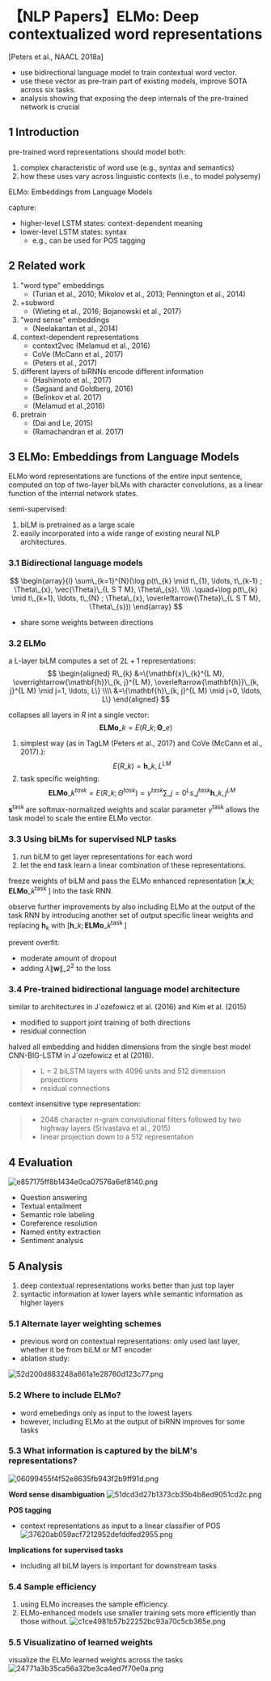 # 【NLP Papers】ELMo: Deep contextualized word representations


[Peters et al., NAACL 2018a]

- use bidirectional language model to train contextual word vector.
- use these vector as pre-train part of existing models, improve SOTA across six tasks.
- analysis showing that exposing the deep internals of the pre-trained network is crucial

## 1 Introduction
pre-trained word representations should model both:
1. complex characteristic of word use (e.g., syntax and semantics)
2. how these uses vary across linguistic contexts (i.e., to model polysemy)

ELMo: Embeddings from Language Models

capture:
- higher-level LSTM states: context-dependent meaning
- lower-level LSTM states: syntax
	- e.g., can be used for POS tagging

## 2 Related work
1. "word type" embeddings
	- (Turian et al., 2010; Mikolov et al., 2013; Pennington et al., 2014)
2. +subword 
	- (Wieting et al., 2016; Bojanowski et al., 2017)
3. "word sense" embeddings
	- (Neelakantan et al., 2014)
4. context-dependent representations
	- context2vec (Melamud et al., 2016)
	- CoVe (McCann et al., 2017) 
	- (Peters et al., 2017)
5. different layers of biRNNs encode different information
	- (Hashimoto et al., 2017)
	- (Søgaard and Goldberg, 2016)
	- (Belinkov et al. 2017)
	- (Melamud et al.,2016) 
6. pretrain
	- (Dai and Le, 2015)
	- (Ramachandran et al. 2017)


## 3 ELMo: Embeddings from Language Models
ELMo word representations are functions of the entire input sentence, computed on top of two-layer biLMs with character convolutions, as a linear function of the internal network states.

semi-supervised:
1. biLM is pretrained as a large scale
2. easily incorporated into a wide range of existing neural NLP architectures.

### 3.1 Bidirectional language models
$$
\begin{array}{l}
\sum\_{k=1}^{N}(\log p(t\_{k} \mid t\_{1}, \ldots, t\_{k-1} ; \Theta\_{x}, \vec{\Theta}\_{L S T M}, \Theta\_{s}). \\\\
.\quad+\log p(t\_{k} \mid t\_{k+1}, \ldots, t\_{N} ; \Theta\_{x}, \overleftarrow{\Theta}\_{L S T M}, \Theta\_{s}))
\end{array}
$$

- share some weights between directions

### 3.2 ELMo
a L-layer biLM computes a set of $2L+1$ representations:
$$
\begin{aligned}
R\_{k} &=\{\mathbf{x}\_{k}^{L M}, \overrightarrow{\mathbf{h}}\_{k, j}^{L M}, \overleftarrow{\mathbf{h}}\_{k, j}^{L M} \mid j=1, \ldots, L\} \\\\
&=\{\mathbf{h}\_{k, j}^{L M} \mid j=0, \ldots, L\}
\end{aligned}
$$

collapses all layers in $R$ int a single vector:
$$
\mathbf{E L M o}\_{k}=E(R\_{k} ; \mathbf{\Theta}\_{e})
$$
1. simplest way (as in TagLM (Peters et al., 2017) and CoVe (McCann et al., 2017).):
$$
E(R\_{k})=\mathbf{h}\_{k, L}^{L M}
$$
2. task specific weighting:
$$
\mathbf{E L M o}\_{k}^{t a s k}=E(R\_{k} ; \Theta^{t a s k})=\gamma^{t a s k} \sum\_{j=0}^{L} s\_{j}^{t a s k} \mathbf{h}\_{k, j}^{L M}
$$

$\mathbf{s}^{\text {task }}$ are softmax-normalized weights and scalar parameter $\gamma^{\text {task }}$ allows the task model to scale the entire ELMo vector.

### 3.3 Using biLMs for supervised NLP tasks
1. run biLM to get layer representations for each word
2. let the end task learn a linear combination of these representations.

freeze weights of biLM and pass the ELMo enhanced representation $[\mathbf{x}\_{k} ; \mathbf{E L M o}\_{k}^{\text {task }}]$ into the task RNN.

observe further improvements by also including ELMo at the output of the task RNN by introducing another set of output specific linear weights and replacing $\mathbf{h}_k$ with $[\mathbf{h}\_{k} ; \mathbf{E L M o}\_{k}^{\text {task }}]$

prevent overfit:
- moderate amount of dropout
- adding $\lambda\|\mathbf{w}\|\_{2}^{2}$ to the loss

### 3.4 Pre-trained bidirectional language model architecture
similar to architectures in J´ozefowicz et al. (2016) and Kim et al. (2015)
- modified to support joint training of both directions
- residual connection

halved all embedding and hidden dimensions from the single best model CNN-BIG-LSTM in J´ozefowicz et al (2016). 
> - L = 2 biLSTM layers with 4096 units and 512 dimension projections
> - residual connections

context insensitive type representation:
> - 2048 character n-gram convolutional filters followed by two highway layers  (Srivastava et al., 2015) 
> - linear projection down to a 512 representation


## 4 Evaluation
![e857175ff8b1434e0ca07576a6ef8140.png](../resources/519908af977a440bb92bcfaa123a96ed.png)
- Question answering
- Textual entailment
- Semantic role labeling
- Coreference resolution
- Named entity extraction
- Sentiment analysis

## 5 Analysis
1. deep contextual representations works better than just top layer
2. syntactic information at lower layers while semantic information as higher layers

### 5.1 Alternate layer weighting schemes
- previous word on contextual representations: only used last layer, whether it be from biLM or MT encoder
- ablation study:

![52d200d883248a661a1e28760d123c77.png](../resources/8e4ce8032cc841e2a96e39dd8e14c9b0.png)

### 5.2 Where to include ELMo?
- word emebedings only as input to the lowest layers
- however, including ELMo at the output of biRNN improves for some tasks

### 5.3 What information is captured by the biLM's representations?
![06099455f4f52e8635fb943f2b9ff91d.png](../resources/448a8b55c99641acb533735a3340e67a.png)

**Word sense disambiguation**
![51dcd3d27b1373cb35b4b8ed9051cd2c.png](../resources/7f6d5f47921c4db388824fbe0e1ad183.png)

**POS tagging**
- context representations as input to a linear classifier of POS
![37620ab059acf7212952defddfed2955.png](../resources/f0b8b1f0c65b4a8087012fdd5f81c2cd.png)

**Implications for supervised tasks**
- including all biLM layers is important for downstream tasks

### 5.4 Sample efficiency
1. using ELMo increases the sample efficiency.
2. ELMo-enhanced models use smaller training sets more efficiently than those without.
![c1ce4981b57b22252bc93a70c5cb365e.png](../resources/38134ddcfb9949eda5147b969a382c73.png)

### 5.5 Visualizatino of learned weights
visualize the ELMo learned weights across the tasks
![24771a3b35ca56a32be3ca4ed7f70e0a.png](../resources/260c5d9f72c8478c901fdc8294a37a62.png)


